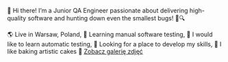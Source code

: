 
👋 Hi there! I’m a Junior QA Engineer passionate about delivering high-quality software and hunting down even the smallest bugs! 🐞🔍


🌎 Live in Warsaw, Poland,
🌱 Learning manual software testing,
🔭 I would like to learn automatic testing,
🤔 Looking for a place to develop my skills,
🎂 I like baking artistic cakes 📸 [Zobacz galerię zdjęć](https://drive.google.com/drive/folders/1gzwrMTCu8jeJmhBqu_vUhUXw8QxO5A7E?usp=share_link)

